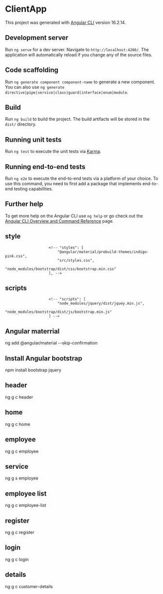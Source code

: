 # ClientApp

This project was generated with [Angular CLI](https://github.com/angular/angular-cli) version 16.2.14.

## Development server

Run `ng serve` for a dev server. Navigate to `http://localhost:4200/`. The application will automatically reload if you change any of the source files.

## Code scaffolding

Run `ng generate component component-name` to generate a new component. You can also use `ng generate directive|pipe|service|class|guard|interface|enum|module`.

## Build

Run `ng build` to build the project. The build artifacts will be stored in the `dist/` directory.

## Running unit tests

Run `ng test` to execute the unit tests via [Karma](https://karma-runner.github.io).

## Running end-to-end tests

Run `ng e2e` to execute the end-to-end tests via a platform of your choice. To use this command, you need to first add a package that implements end-to-end testing capabilities.

## Further help

To get more help on the Angular CLI use `ng help` or go check out the [Angular CLI Overview and Command Reference](https://angular.io/cli) page.


## style
                        <!-- "styles": [
                            "@angular/material/prebuild-themes/indigo-pink.css",
                            "src/styles.css",
                            "node_modules/bootstrap/dist/css/bootstrap.min.css"
                        ], -->
## scripts
                        <!-- "scripts": [
                            "node_modules/jquery/dist/jquey.min.js",
                            "node_modules/bootstrap/dist/js/bootstrap.min.js"
                        ] -->
## Angular materrial
  ng add @angular/material --skip-confirmation

## Install Angular bootstrap
   npm install bootstrap jquery  

## header
   ng g c header
## home
   ng g c home
## employee
ng g c employee   
## service
ng g s employee  
## employee list
ng g c employee-list  
## register
ng g c register 
## login
ng g c login 
## details
ng g c customer-details 